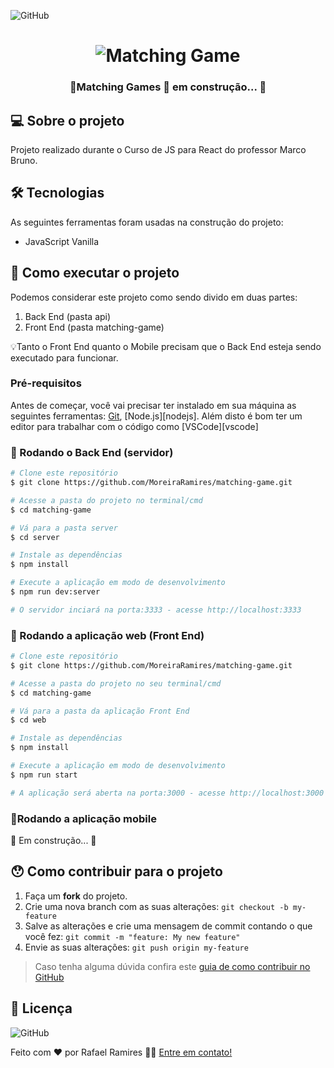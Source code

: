 
![GitHub](https://img.shields.io/github/license/MoreiraRamires/matching-game)
<h1 align="center">
    <img alt="Matching Game" title="#gatry" src="src/imagens/banner.png" />
</h1>

<h3 align="center"> 
	🚧Matching Games 🚀 em construção... 🚧
</h3>



## 💻 Sobre o projeto


Projeto realizado durante o Curso de JS para React  do professor Marco Bruno.

## 🛠 Tecnologias

As seguintes ferramentas foram usadas na construção do projeto:

- JavaScript Vanilla

## 🚀 Como executar o projeto

Podemos considerar este projeto como sendo divido em duas partes:
1. Back End (pasta api) 
2. Front End (pasta matching-game)


💡Tanto o Front End quanto o Mobile precisam que o Back End esteja sendo executado para funcionar.

### Pré-requisitos

Antes de começar, você vai precisar ter instalado em sua máquina as seguintes ferramentas:
[Git](https://git-scm.com), [Node.js][nodejs]. 
Além disto é bom ter um editor para trabalhar com o código como [VSCode][vscode]

### 🎲 Rodando o Back End (servidor)

```bash
# Clone este repositório
$ git clone https://github.com/MoreiraRamires/matching-game.git

# Acesse a pasta do projeto no terminal/cmd
$ cd matching-game

# Vá para a pasta server
$ cd server

# Instale as dependências
$ npm install

# Execute a aplicação em modo de desenvolvimento
$ npm run dev:server

# O servidor inciará na porta:3333 - acesse http://localhost:3333 
```

### 🧭 Rodando a aplicação web (Front End)

```bash
# Clone este repositório
$ git clone https://github.com/MoreiraRamires/matching-game.git

# Acesse a pasta do projeto no seu terminal/cmd
$ cd matching-game

# Vá para a pasta da aplicação Front End
$ cd web

# Instale as dependências
$ npm install

# Execute a aplicação em modo de desenvolvimento
$ npm run start

# A aplicação será aberta na porta:3000 - acesse http://localhost:3000
```

### 📱Rodando a aplicação mobile 

🚧 Em construção... 🚧

## 😯 Como contribuir para o projeto

1. Faça um **fork** do projeto.
2. Crie uma nova branch com as suas alterações: `git checkout -b my-feature`
3. Salve as alterações e crie uma mensagem de commit contando o que você fez: `git commit -m "feature: My new feature"`
4. Envie as suas alterações: `git push origin my-feature`
> Caso tenha alguma dúvida confira este [guia de como contribuir no GitHub](https://github.com/firstcontributions/first-contributions)


## 📝 Licença

![GitHub](https://img.shields.io/github/license/MoreiraRamires/matching-game)

Feito com ❤️ por Rafael Ramires 👋🏽 [Entre em contato!](https://www.linkedin.com/in/rafael-ramires-791aa378/)


